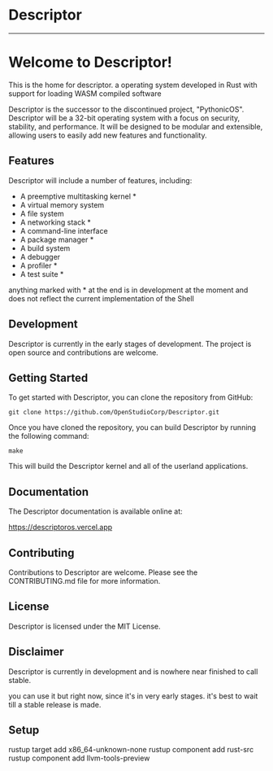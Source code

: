 # Descriptor

---
# Welcome to Descriptor!

This is the home for descriptor. a operating system developed in Rust with support for loading WASM compiled software

Descriptor is the successor to the discontinued project, "PythonicOS". Descriptor will be a 32-bit operating system with a focus on security, stability, and performance. It will be designed to be modular and extensible, allowing users to easily add new features and functionality.

## Features

Descriptor will include a number of features, including:

* A preemptive multitasking kernel * 
* A virtual memory system 
* A file system 
* A networking stack *
* A command-line interface
* A package manager * 
* A build system  
* A debugger 
* A profiler * 
* A test suite * 

anything marked with * at the end is in development at the moment and does not reflect the current implementation of the Shell

## Development

Descriptor is currently in the early stages of development. The project is open source and contributions are welcome.

## Getting Started

To get started with Descriptor, you can clone the repository from GitHub:

```
git clone https://github.com/OpenStudioCorp/Descriptor.git
```

Once you have cloned the repository, you can build Descriptor by running the following command:

```
make
```

This will build the Descriptor kernel and all of the userland applications.

## Documentation

The Descriptor documentation is available online at:

https://descriptoros.vercel.app


## Contributing

Contributions to Descriptor are welcome. Please see the CONTRIBUTING.md file for more information.

## License

Descriptor is licensed under the MIT License.

## Disclaimer

Descriptor is currently in development and is nowhere near finished to call stable. 

you can use it but right now, since it's in very early stages. it's best to wait till a stable release is made.

## Setup
rustup target add x86_64-unknown-none
rustup component add rust-src
rustup component add llvm-tools-preview